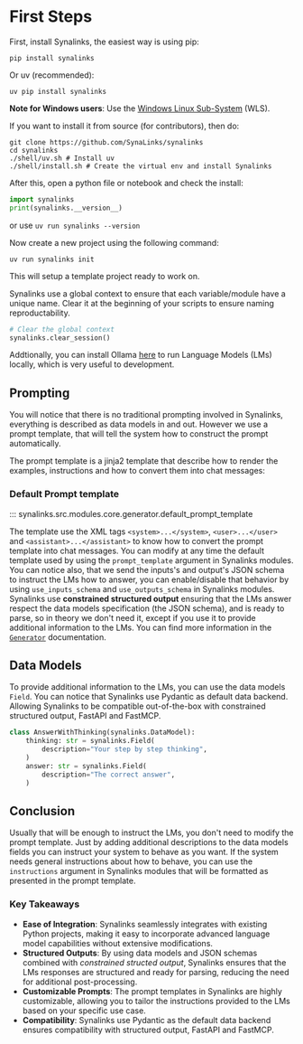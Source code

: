 # First Steps

First, install Synalinks, the easiest way is using pip:

```shell
pip install synalinks
```

Or uv (recommended):

```shell
uv pip install synalinks
```

**Note for Windows users**: Use the [Windows Linux Sub-System](https://learn.microsoft.com/en-us/windows/wsl/install) (WLS).

If you want to install it from source (for contributors), then do:

```shell
git clone https://github.com/SynaLinks/synalinks
cd synalinks
./shell/uv.sh # Install uv
./shell/install.sh # Create the virtual env and install Synalinks
```

After this, open a python file or notebook and check the install:

```python
import synalinks
print(synalinks.__version__)
```

or use `uv run synalinks --version`

Now create a new project using the following command:

```shell
uv run synalinks init
```

This will setup a template project ready to work on.

Synalinks use a global context to ensure that each variable/module
have a unique name. Clear it at the beginning of your scripts to 
ensure naming reproductability.

```python
# Clear the global context
synalinks.clear_session()
```

Addtionally, you can install Ollama [here](https://ollama.com/) to run
Language Models (LMs) locally, which is very useful to development.

## Prompting

You will notice that there is no traditional prompting involved in 
Synalinks, everything is described as data models in and out.
However we use a prompt template, that will tell the system how to 
construct the prompt automatically.

The prompt template is a jinja2 template that describe how to render 
the examples, instructions and how to convert them into chat messages:

### Default Prompt template

::: synalinks.src.modules.core.generator.default_prompt_template

The template use the XML tags `<system>...</system>`, `<user>...</user>` and
`<assistant>...</assistant>` to know how to convert the prompt template 
into chat messages. You can modify at any time the default template used by using the 
`prompt_template` argument in Synalinks modules. You can notice also, 
that we send the inputs's and output's JSON schema to instruct the LMs
how to answer, you can enable/disable that behavior by using `use_inputs_schema`
and `use_outputs_schema` in Synalinks modules. Synalinks use **constrained
structured output** ensuring that the LMs answer respect the data models
specification (the JSON schema), and is ready to parse, so in theory
we don't need it, except if you use it to provide additional information
to the LMs. You can find more information in the 
[`Generator`](https://synalinks.github.io/synalinks/Synalinks%20API/Modules%20API/Core%20Modules/Generator%20module/) documentation.

## Data Models

To provide additional information to the LMs, you can use the data models
`Field`. You can notice that Synalinks use Pydantic as default data backend.
Allowing Synalinks to be compatible out-of-the-box with constrained structured output, FastAPI and FastMCP.

```python
class AnswerWithThinking(synalinks.DataModel):
    thinking: str = synalinks.Field(
        description="Your step by step thinking",
    )
    answer: str = synalinks.Field(
        description="The correct answer",
    )
```

## Conclusion
        
Usually that will be enough to instruct the LMs, you don't need to modify
the prompt template. Just by adding additional descriptions to the data
models fields you can instruct your system to behave as you want. 
If the system needs general instructions about how to behave, you can 
use the `instructions` argument in Synalinks modules that will be formatted as 
presented in the prompt template.

### Key Takeaways

- **Ease of Integration**: Synalinks seamlessly integrates with existing
    Python projects, making it easy to incorporate advanced language 
    model capabilities without extensive modifications.
- **Structured Outputs**: By using data models and JSON schemas combined with
    *constrained structed output*, Synalinks ensures that the LMs responses are structured and ready for parsing, reducing the need for additional post-processing.
- **Customizable Prompts**: The prompt templates in Synalinks are highly
    customizable, allowing you to tailor the instructions provided to
    the LMs based on your specific use case. 
- **Compatibility**: Synalinks use Pydantic as the default data backend
    ensures compatibility with structured output, FastAPI and FastMCP.
